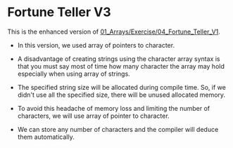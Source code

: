 # Fortune Teller V3

This is the enhanced version of [01_Arrays/Exercise/04_Fortune_Teller_V1](https://github.com/omarnabih99/NTI-CPP/tree/main/01_Arrays/Exercises/04_Fortune_Teller_V1).

- In this version, we used array of pointers to character.

- A disadvantage of creating strings using the character array syntax is that you must say most of time how many character the array may hold especially when using array of strings. 

- The specified string size will be allocated during compile time. So, if we didn't use all the specified size, there will be unused allocated memory.

- To avoid this headache of memory loss and limiting the number of characters, we will use array of pointer to character.

- We can store any number of characters and the compiler will deduce them automatically.